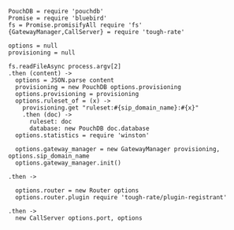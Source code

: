    PouchDB = require 'pouchdb'
    Promise = require 'bluebird'
    fs = Promise.promisifyAll require 'fs'
    {GatewayManager,CallServer} = require 'tough-rate'

    options = null
    provisioning = null

    fs.readFileAsync process.argv[2]
    .then (content) ->
      options = JSON.parse content
      provisioning = new PouchDB options.provisioning
      options.provisioning = provisioning
      options.ruleset_of = (x) ->
        provisioning.get "ruleset:#{sip_domain_name}:#{x}"
        .then (doc) ->
          ruleset: doc
          database: new PouchDB doc.database
      options.statistics = require 'winston'

      options.gateway_manager = new GatewayManager provisioning, options.sip_domain_name
      options.gateway_manager.init()

    .then ->

      options.router = new Router options
      options.router.plugin require 'tough-rate/plugin-registrant'

    .then ->
      new CallServer options.port, options
